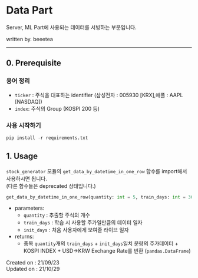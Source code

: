 # Data Part

Server, ML Part에 사용되는 데이터를 서빙하는 부분입니다.

written by. beeetea

---

## 0. Prerequisite

### 용어 정리

- `ticker` : 주식을 대표하는 identifier (삼성전자 : 005930 [KRX],애플 : AAPL [NASDAQ]) 
- `index`: 주식의 Group (KOSPI 200 등)

### 사용 시작하기
```python
pip install -r requirements.txt
```

## 1. Usage

`stock_generator` 모듈의 `get_data_by_datetime_in_one_row` 함수를 import해서 사용하시면 됩니다.  
(다른 함수들은 deprecated 상태입니다.)

```python
get_data_by_datetime_in_one_row(quantity: int = 5, train_days: int = 365, init_days: int = 14) -> "pandas.DataFrame"
```

- parameters:
	- `quantity` : 추출할 주식의 개수
	- `train_days` : 학습 시 사용할 주가일만큼의 데이터 일자
	- `init_days` : 처음 사용자에게 보여줄 라이브 일자
- returns:
	- 종목 `quantity`개의 `train_days` + `init_days`일치 분량의 주가데이터 + KOSPI INDEX + USD->KRW Exchange Rate를 반환 (`pandas.DataFrame`)


Created on : 21/09/23  
Updated on : 21/10/29
